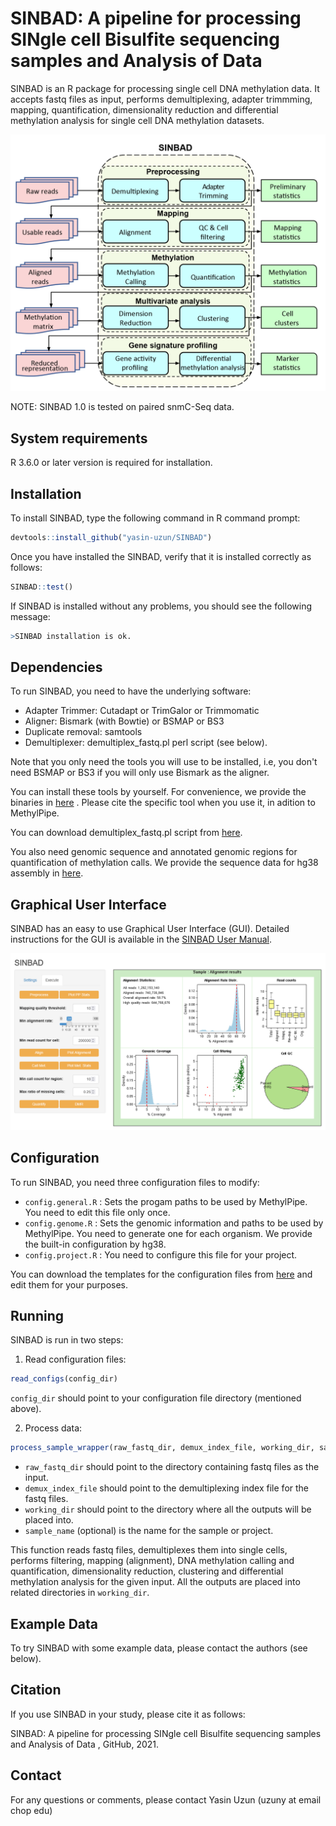 # SINBAD: A pipeline for processing SINgle cell Bisulfite sequencing samples and Analysis of Data

SINBAD is an R package for processing single cell DNA methylation data. It accepts fastq files as input, performs demultiplexing, adapter trimmming, mapping, quantification, dimensionality reduction and differential methylation analysis for single cell DNA methylation datasets.

<p align="center">
  <img src="docs/SINBAD_Framework.png" width="700" title="">
</p>


NOTE: SINBAD 1.0 is tested on paired snmC-Seq data. 
## System requirements
R 3.6.0 or later version is required for installation.  

## Installation
To install SINBAD, type the following command in R command prompt:
```R
devtools::install_github("yasin-uzun/SINBAD")
```
Once you have installed the SINBAD, verify that it is installed correctly as follows:

```R
SINBAD::test()
```
If SINBAD is installed without any problems, you should see the following message:<br /> 
```R
>SINBAD installation is ok.
```

## Dependencies 

To run SINBAD, you need to have the underlying software:
* Adapter Trimmer: Cutadapt or TrimGalor or Trimmomatic 
* Aligner: Bismark (with Bowtie) or BSMAP or BS3
* Duplicate removal: samtools
* Demultiplexer: demultiplex_fastq.pl perl script (see below).

Note that you only need the tools you will use to be installed, i.e, you don't need BSMAP or BS3 if you will only use Bismark as the aligner.

You can install these tools by yourself. For convenience, we provide the binaries in [here](https://chopri.box.com/s/l8o4v6ko8aeabo3fsdtfan8gxjxzg39h) . Please cite the specific tool when you use it, in adition to MethylPipe.

You can download demultiplex_fastq.pl script from [here](https://chopri.box.com/s/vplpxht3r7u6i0fcnio803wlnezuc5o3).

You also need genomic sequence and annotated genomic regions for quantification of methylation calls. We provide the sequence data for hg38 assembly in [here](https://chopri.box.com/s/rf6fk2gumtbe3au83msxniwnkzkukvr5).

## Graphical User Interface

SINBAD has an easy to use Graphical User Interface (GUI). Detailed instructions for the GUI is available in the [SINBAD User Manual](docs/SINBAD_User_Manual.pdf).

<p align="center">
  <img src="docs/SINBAD_alignment.png" width="700" title="">
</p>

## Configuration

To run SINBAD, you need three configuration files to modify:
* `config.general.R` : Sets the progam paths to be used by MethylPipe. You need to edit this file only once.
* `config.genome.R` : Sets the genomic information and paths to be used by MethylPipe. You need to generate one for each organism. We provide the built-in configuration by hg38.
* `config.project.R` : You need to configure this file for your project.

You can download the templates for the configuration files from [here](https://chopri.box.com/s/rkqnwx4ck7larpthluyxse4hi8quypk0) and edit them for your purposes.

## Running

SINBAD is run in two steps:
1. Read configuration files: 
```R
read_configs(config_dir)
```
`config_dir` should point to your configuration file directory (mentioned above). 

2. Process data:
```R
process_sample_wrapper(raw_fastq_dir, demux_index_file, working_dir, sample_name)
```
* `raw_fastq_dir` should point to the directory containing fastq files as the input. 
* `demux_index_file` should point to the demultiplexing index file for the fastq files. 
* `working_dir` should point to the directory where all the outputs will be placed into. 
* `sample_name` (optional) is the name for the sample or project.

This function reads fastq files, demultiplexes them into single cells, performs filtering, mapping (alignment), DNA methylation calling  and quantification, dimensionality reduction, clustering and differential methylation analysis for the given input. All the outputs are placed into related directories in `working_dir`.

## Example Data
To try SINBAD with some example data, please contact the authors (see below). 

## Citation
If you use SINBAD in your study, please cite it as follows: 

SINBAD: A pipeline for processing SINgle cell Bisulfite sequencing samples and Analysis of Data
, GitHub, 2021. 

## Contact
For any questions or comments, please contact Yasin Uzun (uzuny at email chop edu)




